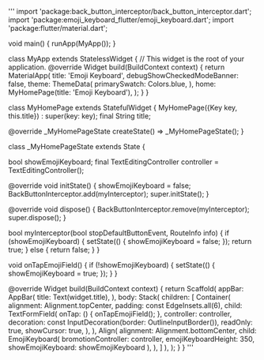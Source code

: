 '''
import 'package:back_button_interceptor/back_button_interceptor.dart';
import 'package:emoji_keyboard_flutter/emoji_keyboard.dart';
import 'package:flutter/material.dart';


void main() {
  runApp(MyApp());
}

class MyApp extends StatelessWidget {
  // This widget is the root of your application.
  @override
  Widget build(BuildContext context) {
    return MaterialApp(
      title: 'Emoji Keyboard',
      debugShowCheckedModeBanner: false,
      theme: ThemeData(
        primarySwatch: Colors.blue,
      ),
      home: MyHomePage(title: 'Emoji Keyboard'),
    );
  }
}

class MyHomePage extends StatefulWidget {
  MyHomePage({Key key, this.title}) : super(key: key);
  final String title;

  @override
  _MyHomePageState createState() => _MyHomePageState();
}

class _MyHomePageState extends State<MyHomePage> {

  bool showEmojiKeyboard;
  final TextEditingController controller = TextEditingController();

  @override
  void initState() {
    showEmojiKeyboard = false;
    BackButtonInterceptor.add(myInterceptor);
    super.initState();
  }

  @override
  void dispose() {
    BackButtonInterceptor.remove(myInterceptor);
    super.dispose();
  }

  bool myInterceptor(bool stopDefaultButtonEvent, RouteInfo info) {
    if (showEmojiKeyboard) {
      setState(() {
        showEmojiKeyboard = false;
      });
      return true;
    } else {
      return false;
    }
  }

  void onTapEmojiField() {
    if (!showEmojiKeyboard) {
      setState(() {
        showEmojiKeyboard = true;
      });
    }
  }

  @override
  Widget build(BuildContext context) {
    return Scaffold(
      appBar: AppBar(
        title: Text(widget.title),
      ),
      body: Stack(
          children: [
            Container(
              alignment: Alignment.topCenter,
              padding: const EdgeInsets.all(6),
              child: TextFormField(
                onTap: () {
                  onTapEmojiField();
                },
                controller: controller,
                decoration: const InputDecoration(border: OutlineInputBorder()),
                readOnly: true,
                showCursor: true,
              ),
            ),
            Align(
              alignment: Alignment.bottomCenter,
              child: EmojiKeyboard(
                  bromotionController: controller,
                  emojiKeyboardHeight: 350,
                  showEmojiKeyboard: showEmojiKeyboard
              ),
            ),
          ]
      ),
    );
  }
}
'''